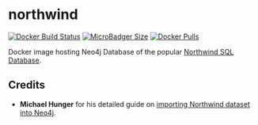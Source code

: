 # northwind
[![Docker Build Status](https://img.shields.io/docker/cloud/build/syedhassaanahmed/neo4j-northwind.svg?logo=docker)](https://hub.docker.com/r/syedhassaanahmed/neo4j-northwind/builds/) [![MicroBadger Size](https://img.shields.io/microbadger/image-size/syedhassaanahmed/neo4j-northwind.svg?logo=docker)](https://hub.docker.com/r/syedhassaanahmed/neo4j-northwind/tags/) [![Docker Pulls](https://img.shields.io/docker/pulls/syedhassaanahmed/neo4j-northwind.svg?logo=docker)](https://hub.docker.com/r/syedhassaanahmed/neo4j-northwind/)

Docker image hosting Neo4j Database of the popular [Northwind SQL Database](https://northwinddatabase.codeplex.com/).

## Credits
- **Michael Hunger** for his detailed guide on [importing Northwind dataset into Neo4j](https://neo4j.com/developer/guide-importing-data-and-etl/).